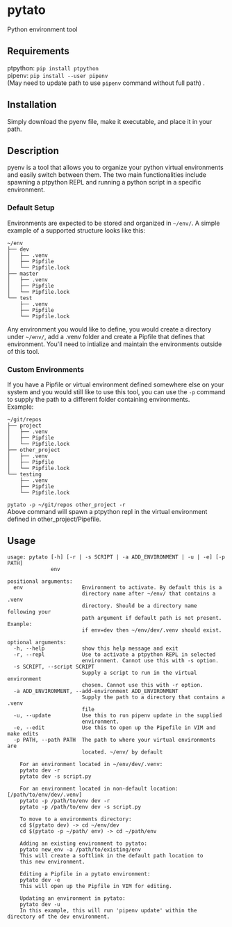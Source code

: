 # pytato
Python environment tool

## Requirements
ptpython: `pip install ptpython`  
pipenv: `pip install --user pipenv`  
(May need to update path to use `pipenv` command without full path) . 

## Installation
Simply download the pyenv file, make it executable, and place it in your path.

## Description  
pyenv is a tool that allows you to organize your python virtual environments and easily switch between them. The two main functionalities include spawning a ptpython REPL and running a python script in a specific environment. 
### Default Setup
Environments are expected to be stored and organized in `~/env/`. A simple example of a supported structure looks like this:
```
~/env
├── dev
│   ├── .venv
│   ├── Pipfile
│   └── Pipfile.lock
├── master
│   ├── .venv
│   ├── Pipfile
│   └── Pipfile.lock
└── test
    ├── .venv
    ├── Pipfile
    └── Pipfile.lock
```
Any environment you would like to define, you would create a directory under `~/env/`, add a .venv folder and create a Pipfile that defines that environment. You'll need to intialize and maintain the environments outside of this tool.  
### Custom Environments
If you have a Pipfile or virtual environment defined somewhere else on your system and you would still like to use this tool, you can use the `-p` command to supply the path to a different folder containing environments.  
Example:
```
~/git/repos
├── project
│   ├── .venv
│   ├── Pipfile
│   └── Pipfile.lock
├── other_project
│   ├── .venv
│   ├── Pipfile
│   └── Pipfile.lock
└── testing
    ├── .venv
    ├── Pipfile
    └── Pipfile.lock
```
`pytato -p ~/git/repos other_project -r`  
Above command will spawn a ptpython repl in the virtual environment defined in other_project/Pipefile.

## Usage
```
usage: pytato [-h] [-r | -s SCRIPT | -a ADD_ENVIRONMENT | -u | -e] [-p PATH]
              env

positional arguments:
  env                   Environment to activate. By default this is a
                        directory name after ~/env/ that contains a .venv
                        directory. Should be a directory name following your
                        path argument if default path is not present. Example:
                        if env=dev then ~/env/dev/.venv should exist.

optional arguments:
  -h, --help            show this help message and exit
  -r, --repl            Use to activate a ptpython REPL in selected
                        environment. Cannot use this with -s option.
  -s SCRIPT, --script SCRIPT
                        Supply a script to run in the virtual environment
                        chosen. Cannot use this with -r option.
  -a ADD_ENVIRONMENT, --add-environment ADD_ENVIRONMENT
                        Supply the path to a directory that contains a .venv
                        file
  -u, --update          Use this to run pipenv update in the supplied
                        environment.
  -e, --edit            Use this to open up the Pipefile in VIM and make edits
  -p PATH, --path PATH  The path to where your virtual environments are
                        located. ~/env/ by default

    For an environment located in ~/env/dev/.venv:
    pytato dev -r
    pytato dev -s script.py

    For an environment located in non-default location: [/path/to/env/dev/.venv]
    pytato -p /path/to/env dev -r
    pytato -p /path/to/env dev -s script.py

    To move to a environments directory:
    cd $(pytato dev) -> cd ~/env/dev
    cd $(pytato -p ~/path/ env) -> cd ~/path/env

    Adding an existing environment to pytato:
    pytato new_env -a /path/to/existing/env
    This will create a softlink in the default path location to
    this new environment.

    Editing a Pipfile in a pytato environment:
    pytato dev -e
    This will open up the Pipfile in VIM for editing.

    Updating an environment in pytato:
    pytato dev -u
    In this example, this will run 'pipenv update' within the directory of the dev environment.
```
